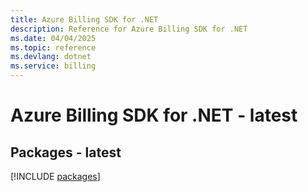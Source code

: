 ```yaml
---
title: Azure Billing SDK for .NET
description: Reference for Azure Billing SDK for .NET
ms.date: 04/04/2025
ms.topic: reference
ms.devlang: dotnet
ms.service: billing
---
```

# Azure Billing SDK for .NET - latest
## Packages - latest
[!INCLUDE [packages](billing-index.md)]